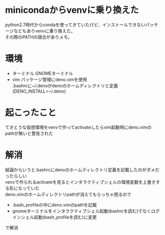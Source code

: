 # minicondaからvenvに乗り換えた
python2.7時代からcondaを使ってきていたけど、インストールできないパッケージなどもありvenvに乗り換えた。  
その際のPATHの競合がありメモ。

# 環境
* ターミナル
    GNOMEターミナル
* vim
    パッケージ管理にdeno.vimを使用  
    .bashrcに~/.denoがdenoのホームディレクトリと定義(DENO\_INSTALL=~/.deno)

# 起こったこと
てきとうな仮想環境をvenvで作ってactivateしたらvim起動時にdeno.vimのpathが無いと警告された

# 解消
結論からいうと.bashrcにdenoのホームディレクトリ定義を記載したのがダメだったらしい  
venvで作られるactivateを見るとインタラクティブシェルの環境変数を上書きする形になっていた  
deno.vimのホームディレクトリpathが消えてもらっちゃ困るので  

* .bash\_profileの中にdeno.vimのpathを記載
* gnomeターミナルをインタラクティブシェル起動(bashrcを読む)でなくログインシェル起動(bash\_profileを読む)に変更

で解消
